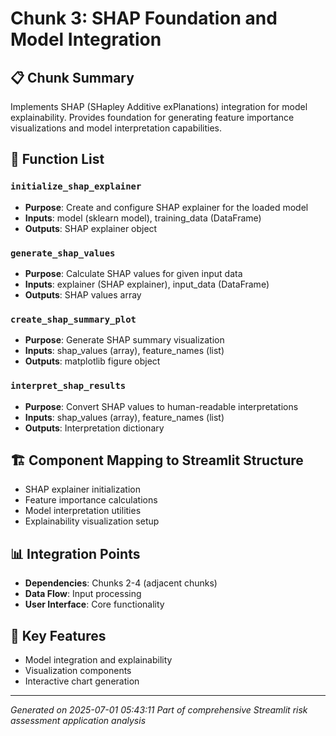 # Chunk 3: SHAP Foundation and Model Integration

## 📋 Chunk Summary
Implements SHAP (SHapley Additive exPlanations) integration for model explainability. Provides foundation for generating feature importance visualizations and model interpretation capabilities.

## 🔧 Function List

### `initialize_shap_explainer`
- **Purpose**: Create and configure SHAP explainer for the loaded model
- **Inputs**: model (sklearn model), training_data (DataFrame)
- **Outputs**: SHAP explainer object

### `generate_shap_values`
- **Purpose**: Calculate SHAP values for given input data
- **Inputs**: explainer (SHAP explainer), input_data (DataFrame)
- **Outputs**: SHAP values array

### `create_shap_summary_plot`
- **Purpose**: Generate SHAP summary visualization
- **Inputs**: shap_values (array), feature_names (list)
- **Outputs**: matplotlib figure object

### `interpret_shap_results`
- **Purpose**: Convert SHAP values to human-readable interpretations
- **Inputs**: shap_values (array), feature_names (list)
- **Outputs**: Interpretation dictionary

## 🏗️ Component Mapping to Streamlit Structure

- SHAP explainer initialization
- Feature importance calculations
- Model interpretation utilities
- Explainability visualization setup

## 📊 Integration Points
- **Dependencies**: Chunks 2-4 (adjacent chunks)
- **Data Flow**: Input processing
- **User Interface**: Core functionality

## 🎯 Key Features
- Model integration and explainability
- Visualization components
- Interactive chart generation

---
*Generated on 2025-07-01 05:43:11*
*Part of comprehensive Streamlit risk assessment application analysis*
